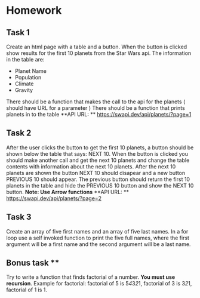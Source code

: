 # Homework 
## Task 1
Create an html page with a table and a button. When the button is clicked show results for the first 10 planets from the Star Wars api. 
The information in the table are:
* Planet Name
* Population
* Climate
* Gravity

There should be a function that makes the call to the api for the planets ( should have URL for a parameter )
There should be a function that prints planets in to the table
**API URL: ** https://swapi.dev/api/planets/?page=1

## Task 2
After the user clicks the button to get the first 10 planets, a button should be shown below the table that says: NEXT 10. When the button is clicked you should make another call and get the next 10 planets and change the table contents with information about the next 10 planets. 
After the next 10 planets are shown the button NEXT 10 should disapear and a new button PREVIOUS 10 should appear. The previous button should return the first 10 planets in the table and hide the PREVIOUS 10 button and show the NEXT 10 button.
**Note: Use Arrow functions**
**API URL: ** https://swapi.dev/api/planets/?page=2

## Task 3
Create an array of five first names and an array of five last names. In a for loop use a self invoked function
to print the five full names, where the first argument will be a first name and the second argument will be a last name.

## Bonus task **
Try to write a function that finds factorial of a number. **You must use recursion**. Example for factorial:
factorial of 5 is 5*4*3*2*1, factorial of 3 is 3*2*1, factorial of 1 is 1.
